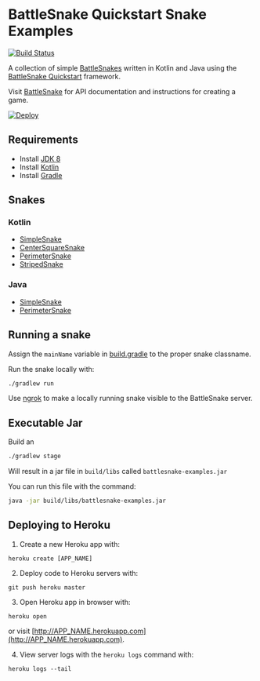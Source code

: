 #  BattleSnake Quickstart Snake Examples

[![Build Status](https://travis-ci.org/pambrose/battlesnake-examples.svg?branch=master)](https://travis-ci.org/pambrose/battlesnake-examples)

A collection of simple [BattleSnakes](http://battlesnake.io) written in Kotlin and Java using 
the [BattleSnake Quickstart](https://github.com/pambrose/battlesnake-quickstart) framework.

Visit [BattleSnake](https://docs.battlesnake.io) for API documentation and instructions for creating a game.

[![Deploy](https://www.herokucdn.com/deploy/button.png)](https://heroku.com/deploy)

## Requirements
- Install [JDK 8](http://www.oracle.com/technetwork/java/javase/downloads/jdk8-downloads-2133151.html)
- Install [Kotlin](https://kotlinlang.org)
- Install [Gradle](https://gradle.org/install/)

## Snakes

### Kotlin
* [SimpleSnake](src/main/kotlin/io/battlesnake/examples/kotlin/SimpleSnake.kt)
* [CenterSquareSnake](src/main/kotlin/io/battlesnake/examples/kotlin/CenterSquareSnake.kt)
* [PerimeterSnake](src/main/kotlin/io/battlesnake/examples/kotlin/PerimeterSnake.kt)
* [StripedSnake](src/main/kotlin/io/battlesnake/examples/kotlin/StripedSnake.kt)

### Java
* [SimpleSnake](src/main/java/io/battlesnake/examples/java/SimpleSnake.java)
* [PerimeterSnake](src/main/java/io/battlesnake/examples/java/PerimeterSnake.java)


## Running a snake

Assign the `mainName` variable in [build.gradle](build.gradle#L28) to the proper snake classname.

Run the snake locally with: 
```bash
./gradlew run
```
Use [ngrok](https://ngrok.com) to make a locally running snake visible to the BattleSnake server.

## Executable Jar

Build an 
```bash
./gradlew stage
```

Will result in a jar file in `build/libs` called `battlesnake-examples.jar`

You can run this file with the command:

```bash
java -jar build/libs/battlesnake-examples.jar
```

## Deploying to Heroku

1) Create a new Heroku app with:
```
heroku create [APP_NAME]
```

2) Deploy code to Heroku servers with:
```
git push heroku master
```

3) Open Heroku app in browser with:
```
heroku open
```
or visit [http://APP_NAME.herokuapp.com](http://APP_NAME.herokuapp.com).

4) View server logs with the `heroku logs` command with:
```
heroku logs --tail
```

